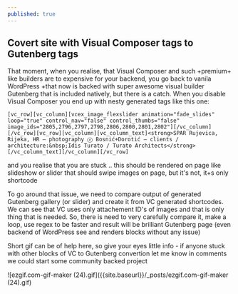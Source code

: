 ```yaml
---
published: true
---
```

## Covert site with Visual Composer tags to Gutenberg tags

That moment, when you realise, that Visual Composer and such +premium+ like builders are to expensive for your backend, you go back to vanila WordPress +that now is backed with super awesome visual builder Gutenberg that is included natively, but there is a catch. When you disable Visual Composer you end up with nesty generated tags like this one:

```
[vc_row][vc_column][vcex_image_flexslider animation="fade_slides" loop="true" control_nav="false" control_thumbs="false" image_ids="2805,2796,2797,2798,2806,2800,2801,2802"][/vc_column][/vc_row][vc_row][vc_column][vc_column_text]<strong>SPAR Rujevica, Rijeka, HR — photography ⓒ Bosnić+Dorotić — clients / architecture:&nbsp;Idis Turato / Turato Architects</strong>[/vc_column_text][/vc_column][/vc_row]
```

and you realise that you are stuck .. this should be rendered on page like slideshow or slider that should swipe images on page, but it's not, it+s only shortcode 

To go around that issue, we need to compare output of generated Gutenberg gallery (or slider) and create it from VC generated shortcodes. We can see that VC uses only attachement ID's of images and that is only thing that is needed. So, there is need to very carefully compare it, make a loop, use regex to be faster and result will be brilliant Gutenberg page (even backend of WordPress see and renders blocks without any issue)

Short gif can be of help here, so give your eyes little info - if anyone stuck with other blocks of VC to Gutenberg convertion let me know in comments we could start some community backed project

![ezgif.com-gif-maker (24).gif]({{site.baseurl}}/_posts/ezgif.com-gif-maker (24).gif)

